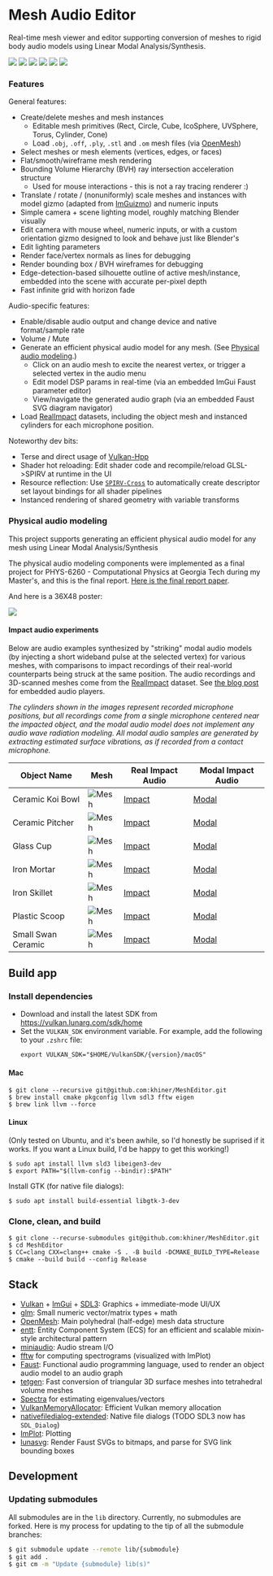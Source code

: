 # Mesh Audio Editor

Real-time mesh viewer and editor supporting conversion of meshes to rigid body audio models using Linear Modal Analysis/Synthesis.

![](screenshots/Cube.png)
![](screenshots/TorusBvh.png)
![](screenshots/TorusAudioPanel.png)
![](screenshots/RealImpact_17_IronSkillet.png)
![](screenshots/CeramicPitcherAudioPanel.png)
![](screenshots/HighlightedModeIndex.png)

### Features

General features:
* Create/delete meshes and mesh instances
  - Editable mesh primitives (Rect, Circle, Cube, IcoSphere, UVSphere, Torus, Cylinder, Cone)
  - Load `.obj`, `.off`, `.ply`, `.stl` and `.om` mesh files (via [OpenMesh](https://gitlab.vci.rwth-aachen.de:9000/OpenMesh/OpenMesh))
* Select meshes or mesh elements (vertices, edges, or faces)
* Flat/smooth/wireframe mesh rendering
* Bounding Volume Hierarchy (BVH) ray intersection acceleration structure
  - Used for mouse interactions - this is not a ray tracing renderer :)
* Translate / rotate / (nonuniformly) scale meshes and instances with model gizmo (adapted from [ImGuizmo](https://github.com/CedricGuillemet/ImGuizmo)) and numeric inputs
* Simple camera + scene lighting model, roughly matching Blender visually
* Edit camera with mouse wheel, numeric inputs, or with a custom orientation gizmo designed to look and behave just like Blender's
* Edit lighting parameters
* Render face/vertex normals as lines for debugging
* Render bounding box / BVH wireframes for debugging
* Edge-detection-based silhouette outline of active mesh/instance, embedded into the scene with accurate per-pixel depth
* Fast infinite grid with horizon fade

Audio-specific features:
* Enable/disable audio output and change device and native format/sample rate
* Volume / Mute
* Generate an efficient physical audio model for any mesh. (See [Physical audio modeling](#physical-audio-modeling).)
  - Click on an audio mesh to excite the nearest vertex, or trigger a selected vertex in the audio menu
  - Edit model DSP params in real-time (via an embedded ImGui Faust parameter editor)
  - View/navigate the generated audio graph (via an embedded Faust SVG diagram navigator)
* Load [RealImpact](https://samuelpclarke.com/realimpact/) datasets, including the object mesh and instanced cylinders for each microphone position.

Noteworthy dev bits:
* Terse and direct usage of [Vulkan-Hpp](https://github.com/KhronosGroup/Vulkan-Hpp)
* Shader hot reloading: Edit shader code and recompile/reload GLSL->SPIRV at runtime in the UI
* Resource reflection: Use [`SPIRV-Cross`](https://github.com/KhronosGroup/SPIRV-Cross) to automatically create descriptor set layout bindings for all shader pipelines
* Instanced rendering of shared geometry with variable transforms

### Physical audio modeling

This project supports generating an efficient physical audio model for any mesh using Linear Modal Analysis/Synthesis

The physical audio modeling components were implemented as a final project for PHYS-6260 - Computational Physics at Georgia Tech during my Master's, and this is the final report. [Here is the final report paper](paper/PAMofPassiveRigidBodies.pdf).

And here is a 36X48 poster:

![](paper/ProjectPoster36X48.png)

#### Impact audio experiments

Below are audio examples synthesized by "striking" modal audio models (by injecting a short wideband pulse at the selected vertex) for various meshes, with comparisons to impact recordings of their real-world counterparts being struck at the same position.
The audio recordings and 3D-scanned meshes come from the [RealImpact](https://samuelpclarke.com/realimpact/) dataset.
See [the blog post](https://karlhiner.com/mesh_audio_editor) for embedded audio players.

_The cylinders shown in the images represent recorded microphone positions, but all recordings come from a single microphone centered near the impacted object, and the modal audio model does not implement any audio wave radiation modeling. All modal audio samples are generated by extracting estimated surface vibrations, as if recorded from a contact microphone._

| Object Name | Mesh | Real Impact Audio | Modal Impact Audio |
|-|-|-|-|
| Ceramic Koi Bowl | ![Mesh](paper/images/impacts/CeramicKoiBowlMesh.png) | [Impact](audio_samples/CeramicKoiBowlImpact.wav) | [Modal](audio_samples/CeramicKoiBowlModal.wav) |
| Ceramic Pitcher | ![Mesh](paper/images/impacts/CeramicPitcherMesh.png) | [Impact](audio_samples/PitcherCeramicImpact.wav) | [Modal](audio_samples/PitcherCeramicModal.wav) |
| Glass Cup | ![Mesh](paper/images/impacts/GlassCupMesh.png) | [Impact](audio_samples/CupImpact.wav) | [Modal](audio_samples/CupModal.wav) |
| Iron Mortar | ![Mesh](paper/images/impacts/IronMortarMesh.png) | [Impact](audio_samples/IronMortarImpact.wav) | [Modal](audio_samples/IronMortarModal.wav) |
| Iron Skillet | ![Mesh](paper/images/impacts/IronSkilletMesh.png) | [Impact](audio_samples/IronSkilletImpact.wav) | [Modal](audio_samples/IronSkilletModal.wav) |
| Plastic Scoop | ![Mesh](paper/images/impacts/PlasticScoopMesh.png) | [Impact](audio_samples/PlasticScoopImpact.wav) | [Modal](audio_samples/PlasticScoopModal.wav) |
| Small Swan Ceramic | ![Mesh](paper/images/impacts/SwanSmallCeramicMesh.png) | [Impact](audio_samples/SmallSwanCeramicImpact.wav) | [Modal](audio_samples/SmallSwanCeramicModal.wav) |

## Build app

### Install dependencies

- Download and install the latest SDK from https://vulkan.lunarg.com/sdk/home
- Set the `VULKAN_SDK` environment variable.
  For example, add the following to your `.zshrc` file:
  ```shell
  export VULKAN_SDK="$HOME/VulkanSDK/{version}/macOS"
  ```

#### Mac

```shell
$ git clone --recursive git@github.com:khiner/MeshEditor.git
$ brew install cmake pkgconfig llvm sdl3 fftw eigen
$ brew link llvm --force
```

#### Linux

(Only tested on Ubuntu, and it's been awhile, so I'd honestly be suprised if it works.
If you want a Linux build, I'd be happy to get this working!)

```shell
$ sudo apt install llvm sld3 libeigen3-dev
$ export PATH="$(llvm-config --bindir):$PATH"
```

Install GTK (for native file dialogs):

```shell
$ sudo apt install build-essential libgtk-3-dev
```

### Clone, clean, and build

```shell
$ git clone --recurse-submodules git@github.com:khiner/MeshEditor.git
$ cd MeshEditor
$ CC=clang CXX=clang++ cmake -S . -B build -DCMAKE_BUILD_TYPE=Release
$ cmake --build build --config Release
```

## Stack

- [Vulkan](https://www.vulkan.org/) + [ImGui](https://github.com/ocornut/imgui) + [SDL3](https://github.comlibsdl-org/SDL): Graphics + immediate-mode UI/UX
- [glm](https://github.com/g-truc/glm): Small numeric vector/matrix types + math
- [OpenMesh](https://gitlab.vci.rwth-aachen.de:9000/OpenMesh/OpenMesh): Main polyhedral (half-edge) mesh data structure
- [entt](https://github.com/skypjack/entt): Entity Component System (ECS) for an efficient and scalable mixin-style architectural pattern
- [miniaudio](https://github.com/mackron/miniaudio): Audio stream I/O
- [fftw](https://www.fftw.org/) for computing spectrograms (visualized with ImPlot)
- [Faust](https://github.com/grame-cncm/faust): Functional audio programming language, used to render an object audio model to an audio graph
- [tetgen](https://github.com/libigl/tetgen): Fast conversion of triangular 3D surface meshes into tetrahedral volume meshes
- [Spectra](https://github.com/yixuan/spectra) for estimating eigenvalues/vectors
- [VulkanMemoryAllocator](https://github.com/GPUOpen-LibrariesAndSDKs/VulkanMemoryAllocator): Efficient Vulkan memory allocation
- [nativefiledialog-extended](https://github.com/btzynativefiledialog-extended): Native file dialogs (TODO SDL3 now has `SDL_Dialog`)
- [ImPlot](https://github.com/epezent/implot): Plotting
- [lunasvg](https://github.com/sammycage/lunasvg): Render Faust SVGs to bitmaps, and parse for SVG link bounding boxes


## Development

### Updating submodules

All submodules are in the `lib` directory.
Currently, no submodules are forked.
Here is my process for updating to the tip of all the submodule branches:

```sh
$ git submodule update --remote lib/{submodule}
$ git add .
$ git cm -m "Update {submodule} lib(s)"
```
